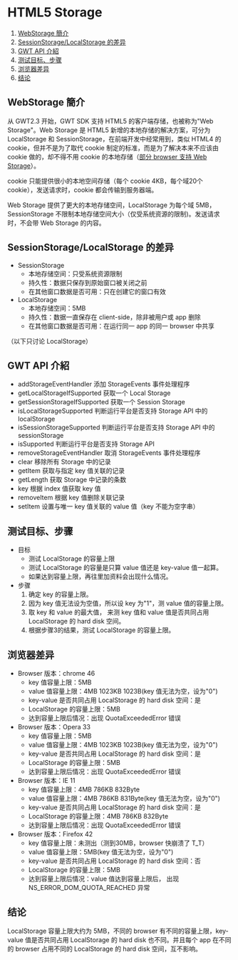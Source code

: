 HTML5 Storage
=============

1. [WebStorage 簡介](#SummaryOfStorage)
2. [SessionStorage/LocalStorage 的差异](#SessionStorageAndLocalStorage)
3. [GWT API 介紹](#Introduction)
4. [测试目标、步骤](#Test)
5. [浏览器差异](#Difference)
6. [结论](#Conclusion)

## WebStorage 簡介<a id='SummaryOfStorage'></a>

从 GWT2.3 开始，GWT SDK 支持 HTML5 的客户端存储，也被称为"Web Storage"。Web Storage 是 HTML5 新增的本地存储的解决方案，可分为 LocalStorage 和 SessionStorage，在前端开发中经常用到，类似 HTML4 的 cookie，但并不是为了取代 cookie 制定的标准，而是为了解决本来不应该由 cookie 做的，却不得不用 cookie 的本地存储（[部分 browser 支持 Web Storage](http://caniuse.com/#feat=namevalue-storage)）。

cookie 只能提供很小的本地空间存储（每个 cookie 4KB，每个域20个 cookie），发送请求时，cookie 都会传输到服务器端。

Web Storage 提供了更大的本地存储空间，LocalStorage 为每个域 5MB，SessionStorage 不限制本地存储空间大小（仅受系统资源的限制)。发送请求时，不会带 Web Storage 的内容。
 
## SessionStorage/LocalStorage 的差异<a id='SessionStorageAndLocalStorage'></a>

* SessionStorage
	* 本地存储空间：只受系统资源限制
	* 持久性：数据只保存到原始窗口被关闭之前
	* 在其他窗口数据是否可用：只在创建它的窗口有效
* LocalStorage
	* 本地存储空间：5MB
	* 持久性：数据一直保存在 client-side，除非被用户或 app 删除
	* 在其他窗口数据是否可用：在运行同一 app 的同一 browser 中共享

（以下只讨论 LocalStorage）

## GWT API 介紹<a id='Introduction'></a>

* addStorageEventHandler 添加 StorageEvents 事件处理程序
* getLocalStorageIfSupported 获取一个 Local Storage
* getSessionStorageIfSupported 获取一个 Session Storage
* isLocalStorageSupported 判断运行平台是否支持 Storage API 中的 localStorage
* isSessionStorageSupported 判断运行平台是否支持 Storage API 中的 sessionStorage
* isSupported 判断运行平台是否支持 Storage API
* removeStorageEventHandler 取消 StorageEvents 事件处理程序
* clear 移除所有 Storage 中的记录
* getItem 获取与指定 key 值关联的记录
* getLength 获取 Storage 中记录的条数
* key 根据 index 值获取 key 值
* removeItem 根据 key 值删除关联记录
* setItem 设置与唯一 key 值关联的 value 值（key 不能为空字串）

## 测试目标、步骤<a id='Test'></a>

* 目标
	* 测试 LocalStorage 的容量上限
	* 测试 LocalStorage 的容量是只算 value 值还是 key-value 值一起算。
	* 如果达到容量上限，再往里加资料会出现什么情况。
* 步骤
	1. 确定 key 的容量上限。
	2. 因为 key 值无法设为空值，所以设 key 为"1"，测 value 值的容量上限。
	3. 取 key 和 value 的最大值，
	来测 key 值和 value 值是否共同占用 LocalStorage 的 hard disk 空间。
	4. 根据步骤3的结果，测试 LocalStorage 的容量上限。

## 浏览器差异<a id='Difference'></a>

* Browser 版本：chrome 46
	* key 值容量上限：5MB
	* value 值容量上限：4MB 1023KB 1023B(key 值无法为空，设为"0")
	* key-value 是否共同占用 LocalStorage 的 hard disk 空间：是
	* LocalStorage 的容量上限：5MB
	* 达到容量上限后情况：出现 QuotaExceededError 错误
* Browser 版本：Opera 33
	* key 值容量上限：5MB
	* value 值容量上限：4MB 1023KB 1023B(key 值无法为空，设为"0")
	* key-value 是否共同占用 LocalStorage 的 hard disk 空间：是
	* LocalStorage 的容量上限：5MB
	* 达到容量上限后情况：出现 QuotaExceededError 错误
* Browser 版本：IE 11
	* key 值容量上限：4MB 786KB 832Byte
	* value 值容量上限：4MB 786KB 831Byte(key 值无法为空，设为"0")
	* key-value 是否共同占用 LocalStorage 的 hard disk 空间：是
	* LocalStorage 的容量上限：4MB 786KB 832Byte
	* 达到容量上限后情况：出现 QuotaExceededError 错误
* Browser 版本：Firefox 42
	* key 值容量上限：未测出（测到30MB，browser 快崩溃了 T_T）
	* value 值容量上限：5MB(key 值无法为空，设为"0")
	* key-value 是否共同占用 LocalStorage 的 hard disk 空间：否
	* LocalStorage 的容量上限：5MB
	* 达到容量上限后情况：value 值达到容量上限后，
	出现 NS_ERROR_DOM_QUOTA_REACHED 异常

## 结论<a id='Conclusion'></a>
LocalStorage 容量上限大约为 5MB，不同的 browser 有不同的容量上限，key-value 值是否共同占用 LocalStorage 的 hard disk 也不同。并且每个 app 在不同的 browser 占用不同的 LocalStorage 的 hard disk 空间，互不影响。